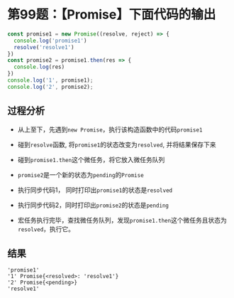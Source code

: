 # 第99题：【Promise】下面代码的输出

```js
const promise1 = new Promise((resolve, reject) => {
  console.log('promise1')
  resolve('resolve1')
})
const promise2 = promise1.then(res => {
  console.log(res)
})
console.log('1', promise1);
console.log('2', promise2);
```

## 过程分析

* 从上至下，先遇到`new Promise`，执行该构造函数中的代码`promise1`

* 碰到`resolve`函数, 将`promise1`的状态改变为`resolved`, 并将结果保存下来

* 碰到`promise1.then`这个微任务，将它放入微任务队列

* `promise2`是一个新的状态为`pending`的`Promise`

* 执行同步代码1， 同时打印出`promise1`的状态是`resolved`

* 执行同步代码2，同时打印出`promise2`的状态是`pending`

* 宏任务执行完毕，查找微任务队列，发现`promise1.then`这个微任务且状态为`resolved`，执行它。

## 结果

```
'promise1'
'1' Promise{<resolved>: 'resolve1'}
'2' Promise{<pending>}
'resolve1'
```